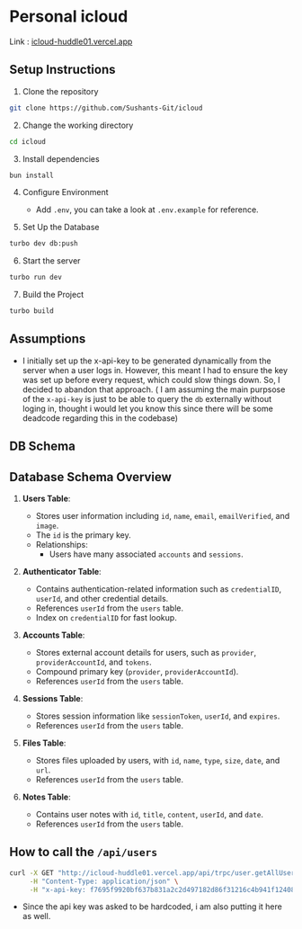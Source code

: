 # Personal icloud

Link : [icloud-huddle01.vercel.app](https://icloud-huddle01.vercel.app)

## Setup Instructions

1. Clone the repository
```bash
git clone https://github.com/Sushants-Git/icloud
```

2. Change the working directory
```bash
cd icloud
```

3. Install dependencies
```bash
bun install
```

4. Configure Environment
    - Add `.env`, you can take a look at `.env.example` for reference.

5. Set Up the Database
```bash
turbo dev db:push
```

6. Start the server
```bash
turbo run dev
```

7. Build the Project
```bash
turbo build
```

## Assumptions
- I initially set up the x-api-key to be generated dynamically from the server when a user logs in. However, this meant I had to ensure the key was set up before every request, which could slow things down. So, I decided to abandon that approach. ( I am assuming the main purpsose of the `x-api-key` is just to be able to query the `db` externally without loging in, thought i would let you know this since there will be some deadcode regarding this in the codebase)

## DB Schema

## Database Schema Overview

1. **Users Table**:
   - Stores user information including `id`, `name`, `email`, `emailVerified`, and `image`.
   - The `id` is the primary key.
   - Relationships:
     - Users have many associated `accounts` and `sessions`.
   
2. **Authenticator Table**:
   - Contains authentication-related information such as `credentialID`, `userId`, and other credential details.
   - References `userId` from the `users` table.
   - Index on `credentialID` for fast lookup.

3. **Accounts Table**:
   - Stores external account details for users, such as `provider`, `providerAccountId`, and `tokens`.
   - Compound primary key (`provider`, `providerAccountId`).
   - References `userId` from the `users` table.

4. **Sessions Table**:
   - Stores session information like `sessionToken`, `userId`, and `expires`.
   - References `userId` from the `users` table.

6. **Files Table**:
   - Stores files uploaded by users, with `id`, `name`, `type`, `size`, `date`, and `url`.
   - References `userId` from the `users` table.

7. **Notes Table**:
   - Contains user notes with `id`, `title`, `content`, `userId`, and `date`.
   - References `userId` from the `users` table.


## How to call the `/api/users`

```bash
curl -X GET "http://icloud-huddle01.vercel.app/api/trpc/user.getAllUsers" \
     -H "Content-Type: application/json" \
     -H "x-api-key: f7695f9920bf637b831a2c2d497182d86f31216c4b941f12408b5501cdbf3e05"
```

- Since the api key was asked to be hardcoded, i am also putting it here as well.
